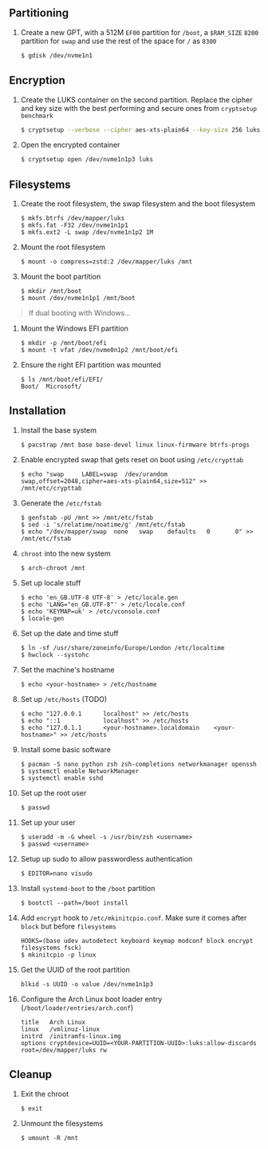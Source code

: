 ## Partitioning

1. Create a new GPT, with a 512M `EF00` partition for `/boot`, a `$RAM_SIZE` `8200` partition for `swap` and use the rest of the space for `/` as `8300`

    ```sh
    $ gdisk /dev/nvme1n1
    ```

## Encryption

1. Create the LUKS container on the second partition. Replace the cipher and key size with the best performing and secure ones from `cryptsetup benchmark`

    ```sh
    $ cryptsetup --verbose --cipher aes-xts-plain64 --key-size 256 luksFormat /dev/nvme1n1p3
    ```

1. Open the encrypted container

    ```sh
    $ cryptsetup open /dev/nvme1n1p3 luks
    ```

## Filesystems

1. Create the root filesystem, the swap filesystem and the boot filesystem

    ```
    $ mkfs.btrfs /dev/mapper/luks
    $ mkfs.fat -F32 /dev/nvme1n1p1
    $ mkfs.ext2 -L swap /dev/nvme1n1p2 1M
    ```

1. Mount the root filesystem

    ```
    $ mount -o compress=zstd:2 /dev/mapper/luks /mnt
    ```

1. Mount the boot partition

    ```
    $ mkdir /mnt/boot
    $ mount /dev/nvme1n1p1 /mnt/boot
    ```

> If dual booting with Windows...

1. Mount the Windows EFI partition

    ```
    $ mkdir -p /mnt/boot/efi
    $ mount -t vfat /dev/nvme0n1p2 /mnt/boot/efi
    ```

1. Ensure the right EFI partition was mounted

    ```
    $ ls /mnt/boot/efi/EFI/
    Boot/  Microsoft/
    ```

## Installation

1. Install the base system

    ```
    $ pacstrap /mnt base base-devel linux linux-firmware btrfs-progs
    ```

1. Enable encrypted swap that gets reset on boot using `/etc/crypttab`

    ```
    $ echo "swap     LABEL=swap  /dev/urandom  swap,offset=2048,cipher=aes-xts-plain64,size=512" >> /mnt/etc/crypttab
    ```

1. Generate the `/etc/fstab`

    ```
    $ genfstab -pU /mnt >> /mnt/etc/fstab
    $ sed -i 's/relatime/noatime/g' /mnt/etc/fstab
    $ echo "/dev/mapper/swap  none   swap    defaults   0       0" >> /mnt/etc/fstab
    ```

1. `chroot` into the new system

    ```
    $ arch-chroot /mnt
    ```

1. Set up locale stuff

    ```
    $ echo 'en_GB.UTF-8 UTF-8' > /etc/locale.gen
    $ echo 'LANG="en_GB.UTF-8"' > /etc/locale.conf
    $ echo 'KEYMAP=uk' > /etc/vconsole.conf
    $ locale-gen
    ```

1. Set up the date and time stuff

    ```
    $ ln -sf /usr/share/zoneinfo/Europe/London /etc/localtime
    $ hwclock --systohc
    ```

1. Set the machine's hostname

    ```
    $ echo <your-hostname> > /etc/hostname
    ```

1. Set up `/etc/hosts` (TODO)

    ```
    $ echo "127.0.0.1      localhost" >> /etc/hosts
    $ echo "::1            localhost" >> /etc/hosts
    $ echo "127.0.1.1      <your-hostname>.localdomain    <your-hostname>" >> /etc/hosts
    ```

1. Install some basic software

    ```
    $ pacman -S nano python zsh zsh-completions networkmanager openssh
    $ systemctl enable NetworkManager
    $ systemctl enable sshd
    ```

1. Set up the root user

    ```
    $ passwd
    ```

1. Set up your user

    ```
    $ useradd -m -G wheel -s /usr/bin/zsh <username>
    $ passwd <username>
    ```

1. Setup up sudo to allow passwordless authentication

    ```
    $ EDITOR=nano visudo
    ```

1. Install `systemd-boot` to the `/boot` partition

    ```
    $ bootctl --path=/boot install
    ```

1. Add `encrypt` hook to `/etc/mkinitcpio.conf`. Make sure it comes after `block` but before `filesystems`

    ```
    HOOKS=(base udev autodetect keyboard keymap modconf block encrypt filesystems fsck)
    $ mkinitcpio -p linux
    ```

1. Get the UUID of the root partition

    ```
    blkid -s UUID -o value /dev/nvme1n1p3
    ```

1. Configure the Arch Linux boot loader entry (`/boot/loader/entries/arch.conf`)

    ```
    title	Arch Linux
    linux	/vmlinuz-linux
    initrd	/initramfs-linux.img
    options cryptdevice=UUID=<YOUR-PARTITION-UUID>:luks:allow-discards root=/dev/mapper/luks rw
    ```

## Cleanup

1. Exit the chroot

    ```
    $ exit
    ```

1. Unmount the filesystems

    ```
    $ umount -R /mnt
    ```
